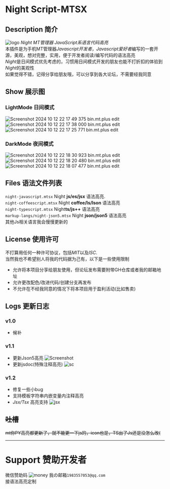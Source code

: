 # Night Script-MTSX
## Description 简介
![logo](https://postimage.me/images/2024/10/12/Logo.png)
*Night MT管理器 JavaScript系语言代码高亮*  
本插件是为手机MT管理器*Javascript开发者*，*Javascript爱好者*编写的一套开源，美观，想对完整，实用，便于开发者阅读/编写代码的语法高亮  
*Night*是日间模式优先考虑的，习惯用日间模式开发的朋友也能不打折扣的体验到*Night*的美观性  
如果觉得不错，记得分享给朋友哦，可以分享到各大论坛，不需要经我同意
## Show 展示图
### LightMode 日间模式
![Screenshot 2024 10 12 22 17 49 375 bin.mt.plus edit](https://postimage.me/images/2024/10/12/Screenshot_2024-10-12-22-17-49-375_bin.mt.plus-edit.jpg)
![Screenshot 2024 10 12 22 17 38 000 bin.mt.plus edit](https://postimage.me/images/2024/10/12/Screenshot_2024-10-12-22-17-38-000_bin.mt.plus-edit.jpg)
![Screenshot 2024 10 12 22 17 25 771 bin.mt.plus edit](https://postimage.me/images/2024/10/12/Screenshot_2024-10-12-22-17-25-771_bin.mt.plus-edit.jpg)
### DarkMode 夜间模式
![Screenshot 2024 10 12 22 18 30 923 bin.mt.plus edit](https://postimage.me/images/2024/10/12/Screenshot_2024-10-12-22-18-30-923_bin.mt.plus-edit.jpg)
![Screenshot 2024 10 12 22 18 20 480 bin.mt.plus edit](https://postimage.me/images/2024/10/12/Screenshot_2024-10-12-22-18-20-480_bin.mt.plus-edit.jpg)
![Screenshot 2024 10 12 22 18 07 477 bin.mt.plus edit](https://postimage.me/images/2024/10/12/Screenshot_2024-10-12-22-18-07-477_bin.mt.plus-edit.jpg)
## Files 语法文件列表
`night-javascript.mtsx` Night **js/es/jsx** 语法高亮.  
`night-coffeescript.mtsx` Night **coffee/ls/lson** 语法高亮  
`night-typescript.mtsx` Night**ts/js++** 语法高亮  
`markup-langs/night-json5.mtsx` Night **json/json5** 语法高亮  
其他Js相关语言我会慢慢更新的
## License 使用许可
不打算用任何一种许可协议，包括*MIT*以及*ISC*.  
当然我也不希望别人将我的代码据为己有，以下是一些使用限制
* 允许将本项目分享给朋友使用，但论坛发布需要附带GH仓库或者我的邮箱地址
* 允许更改配色/改进代码/创建分支再发布
* 不允许在不经我同意的情况下将本项目用于盈利活动(比如售卖)
## Logs 更新日志
### v1.0
* 候补
### v1.1
* 更新Json5高亮
![Screenshot](https://postimage.me/images/2024/10/13/Screenshot_2024-10-13-15-03-52-583_bin.mt.plus-edit.jpg)
* 更新jsdoc(特殊注释高亮)
![sc](https://postimage.me/images/2024/10/13/Screenshot_2024-10-13-17-38-04-050_bin.mt.plus-edit.jpg)
### v1.2
* 修复一些小bug
* 支持模板字符串内嵌变量内注释高亮
* *Jsx/Tsx* 高亮支持
![jsx](https://postimage.me/images/2024/10/15/Screenshot_2024-10-15-20-10-34-571_bin.mt.plus-edit.jpg)
## ~~吐槽~~
~~mt你PY高亮都更新了，就不能更一下js的，icon也是，TS出了Js还是没怎么改(~~

***
# Support 赞助开发者
微信赞助码
![money](https://thmobile.xyz/Ineed.png)
我の邮箱`1983557053@qq.com`  
接语法高亮定制

